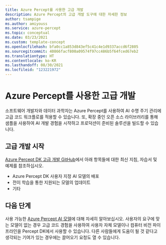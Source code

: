 ```yaml
---
title: Azure Percept를 사용한 고급 개발
description: Azure Percept의 고급 개발 도구에 대한 자세한 정보
author: tsampige
ms.author: amiyouss
ms.service: azure-percept
ms.topic: conceptual
ms.date: 03/23/2021
ms.custom: template-concept
ms.openlocfilehash: bfa0cc1a853d843ef5c41c4e1d9337accd6f2805
ms.sourcegitcommit: 40866facf800a09574f97cc486b5f64fced67eb2
ms.translationtype: HT
ms.contentlocale: ko-KR
ms.lasthandoff: 08/30/2021
ms.locfileid: "123221972"
---
```

# <a name="advanced-development-with-azure-percept"></a>Azure Percept를 사용한 고급 개발

소프트웨어 개발자와 데이터 과학자는 Azure Percept를 사용하여 AI 수명 주기 관리에 고급 코드 워크플로를 적용할 수 있습니다. 또, 확장 중인 오픈 소스 라이브러리를 통해 샘플을 사용하여 AI 개발 경험을 시작하고 프로덕션이 준비된 솔루션을 빌드할 수 있습니다.

## <a name="get-started-with-advanced-development"></a>고급 개발 시작

[Azure Percept DK 고급 개발 GitHub](https://github.com/microsoft/azure-percept-advanced-development)에서 아래 항목들에 대한 최신 지침, 자습서 및 예제를 참조하십시오.

- Azure Percept DK 사용자 지정 AI 모델의 배포
- 전이 학습을 통한 지원되는 모델의 업데이트
- 기타

## <a name="next-steps"></a>다음 단계

사용 가능한 [Azure Percept AI 모델](./overview-ai-models.md)에 대해 자세히 알아보십시오. 사용자의 요구에 맞는 모델이 없는 경우 고급 코드 경험을 사용하여 사용자 자체 모델이나 컴퓨터 비전 파이프라인을 Percept DK에서 사용할 수 있습니다. 다른 사람들에게 도움이 될 것 같다고 생각되는 기여가 있는 경우에는 끌어오기 요청도 열 수 있습니다.